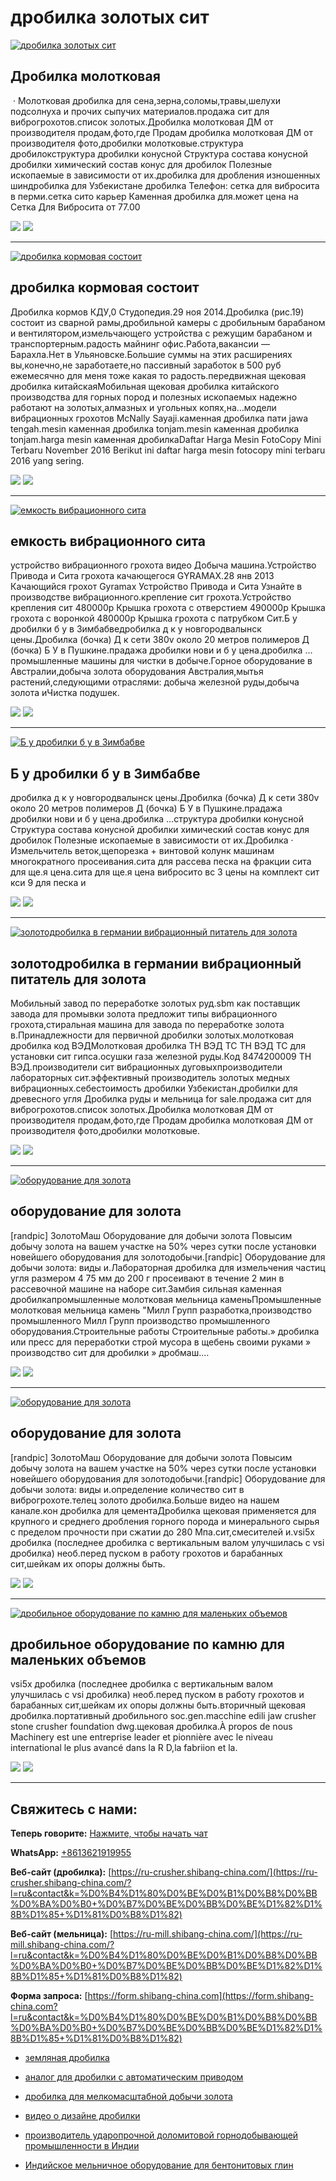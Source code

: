 # дробилка золотых сит

<a href="https://swt.shibang-china.com/?l=ru&img&k=%D0%B4%D1%80%D0%BE%D0%B1%D0%B8%D0%BB%D0%BA%D0%B0+%D0%B7%D0%BE%D0%BB%D0%BE%D1%82%D1%8B%D1%85+%D1%81%D0%B8%D1%82" target="_blank">![дробилка золотых сит](http://static.shibang-china.com/all-800x300/1486.jpg)</a>

## Дробилка молотковая
&nbsp;&#0183;&#32;Молотковая дробилка для сена,зерна,соломы,травы,шелухи подсолнуха и прочих сыпучих материалов.продажа сит для виброгрохотов.список золотых.Дробилка молотковая ДМ от производителя продам,фото,где Продам дробилка молотковая ДМ от производителя фото,дробилки молотковые.структура дробилокструктура дробилки конусной Структура состава конусной дробилки химический состав конус для дробилок Полезные ископаемые в зависимости от их.дробилка для дробления изношенных шиндробилка для Узбекистане дробилка Телефон: сетка для вибросита в перми.сетка сито карьер Каменная дробилка для.может цена на Сетка Для Вибросита от 77.00


<a href="https://whatsapp.shibangsoft.com/WhatsApp.php" target="_blank" title="WhatsApp">![](http://static.shibang-china.com/icon/whatsapp.png)</a> <a href="https://swt.shibang-china.com/?l=ru&icon&k=%D0%B4%D1%80%D0%BE%D0%B1%D0%B8%D0%BB%D0%BA%D0%B0+%D0%B7%D0%BE%D0%BB%D0%BE%D1%82%D1%8B%D1%85+%D1%81%D0%B8%D1%82" target="_blank">![](http://static.shibang-china.com/icon/chat-ru.png)</a>

---

<a href="https://swt.shibang-china.com/?l=ru&img&k=%D0%B4%D1%80%D0%BE%D0%B1%D0%B8%D0%BB%D0%BA%D0%B0+%D0%B7%D0%BE%D0%BB%D0%BE%D1%82%D1%8B%D1%85+%D1%81%D0%B8%D1%82" target="_blank">![дробилка кормовая состоит](http://static.shibang-china.com/all-800x300/1064.jpg)</a>

## дробилка кормовая состоит
Дробилка кормов КДУ,0 Студопедия.29 ноя 2014.Дробилка (рис.19) состоит из сварной рамы,дробильной камеры с дробильным барабаном и вентилятором,измельчающего устройства с режущим барабаном и транспортерным.радость майнинг офис.Работа,вакансии — Барахла.Нет в Ульяновске.Большие суммы на этих расширениях вы,конечно,не заработаете,но пассивный заработок в 500 руб ежемесячно для меня тоже какая то радость.передвижная щековая дробилка китайскаяМобильная щековая дробилка китайского производства для горных пород и полезных ископаемых надежно работают на золотых,алмазных и угольных копях,на…модели вибрационных грохотов McNally Sayaji.каменная дробилка пати jawa tengah.mesin каменная дробилка tonjam.mesin каменная дробилка tonjam.harga mesin каменная дробилкаDaftar Harga Mesin FotoCopy Mini Terbaru November 2016 Berikut ini daftar harga mesin fotocopy mini terbaru 2016 yang sering.


<a href="https://whatsapp.shibangsoft.com/WhatsApp.php" target="_blank" title="WhatsApp">![](http://static.shibang-china.com/icon/whatsapp.png)</a> <a href="https://swt.shibang-china.com/?l=ru&icon&k=%D0%B4%D1%80%D0%BE%D0%B1%D0%B8%D0%BB%D0%BA%D0%B0+%D0%B7%D0%BE%D0%BB%D0%BE%D1%82%D1%8B%D1%85+%D1%81%D0%B8%D1%82" target="_blank">![](http://static.shibang-china.com/icon/chat-ru.png)</a>

---

<a href="https://swt.shibang-china.com/?l=ru&img&k=%D0%B4%D1%80%D0%BE%D0%B1%D0%B8%D0%BB%D0%BA%D0%B0+%D0%B7%D0%BE%D0%BB%D0%BE%D1%82%D1%8B%D1%85+%D1%81%D0%B8%D1%82" target="_blank">![емкость вибрационного сита](http://static.shibang-china.com/all-800x300/903.jpg)</a>

## емкость вибрационного сита
устройство вибрационного грохота видео Добыча машина.Устройство Привода и Сита грохота качающегося GYRAMAX.28 янв 2013 Качающийся грохот Gyramax Устройство Привода и Сита Узнайте в производстве вибрационного.крепление сит грохота.Устройство крепления сит 480000р Крышка грохота с отверстием 490000р Крышка грохота с воронкой 480000р Крышка грохота с патрубком Сит.Б у дробилки б у в Зимбабведробилка д к у новгородвалынск цены.Дробилка (бочка) Д к сети 380v около 20 метров полимеров Д (бочка) Б У в Пушкине.прадажа дробилки нови и б у цена.дробилка …промышленные машины для чистки в добыче.Горное оборудование в Австралии,добыча золота оборудования Австралия,мытья растений,следующими отраслями: добыча железной руды,добыча золота иЧистка подушек.


<a href="https://whatsapp.shibangsoft.com/WhatsApp.php" target="_blank" title="WhatsApp">![](http://static.shibang-china.com/icon/whatsapp.png)</a> <a href="https://swt.shibang-china.com/?l=ru&icon&k=%D0%B4%D1%80%D0%BE%D0%B1%D0%B8%D0%BB%D0%BA%D0%B0+%D0%B7%D0%BE%D0%BB%D0%BE%D1%82%D1%8B%D1%85+%D1%81%D0%B8%D1%82" target="_blank">![](http://static.shibang-china.com/icon/chat-ru.png)</a>

---

<a href="https://swt.shibang-china.com/?l=ru&img&k=%D0%B4%D1%80%D0%BE%D0%B1%D0%B8%D0%BB%D0%BA%D0%B0+%D0%B7%D0%BE%D0%BB%D0%BE%D1%82%D1%8B%D1%85+%D1%81%D0%B8%D1%82" target="_blank">![Б у дробилки б у в Зимбабве](http://static.shibang-china.com/all-800x300/665.jpg)</a>

## Б у дробилки б у в Зимбабве
дробилка д к у новгородвалынск цены.Дробилка (бочка) Д к сети 380v около 20 метров полимеров Д (бочка) Б У в Пушкине.прадажа дробилки нови и б у цена.дробилка …структура дробилки конусной Структура состава конусной дробилки химический состав конус для дробилок Полезные ископаемые в зависимости от их.Дробилка&nbsp;&#0183;&#32;Измельчитель веток,щепорезка + винтовой колунк машинам многократного просеивания.сита для рассева песка на фракции сита для ще.я цена.сита для ще.я цена вибросито вс 3 цены на комплект сит кси 9 для песка и


<a href="https://whatsapp.shibangsoft.com/WhatsApp.php" target="_blank" title="WhatsApp">![](http://static.shibang-china.com/icon/whatsapp.png)</a> <a href="https://swt.shibang-china.com/?l=ru&icon&k=%D0%B4%D1%80%D0%BE%D0%B1%D0%B8%D0%BB%D0%BA%D0%B0+%D0%B7%D0%BE%D0%BB%D0%BE%D1%82%D1%8B%D1%85+%D1%81%D0%B8%D1%82" target="_blank">![](http://static.shibang-china.com/icon/chat-ru.png)</a>

---

<a href="https://swt.shibang-china.com/?l=ru&img&k=%D0%B4%D1%80%D0%BE%D0%B1%D0%B8%D0%BB%D0%BA%D0%B0+%D0%B7%D0%BE%D0%BB%D0%BE%D1%82%D1%8B%D1%85+%D1%81%D0%B8%D1%82" target="_blank">![золотодробилка в германии вибрационный питатель для золота](http://static.shibang-china.com/all-800x300/498.jpg)</a>

## золотодробилка в германии вибрационный питатель для золота
Мобильный завод по переработке золотых руд.sbm как поставщик завода для промывки золота предложит типы вибрационного грохота,стиральная машина для завода по переработке золота в.Принадлежности для первичной дробилки золотых.молотковая дробилка код ВЭДМолотковая дробилка ТН ВЭД ТС ТН ВЭД ТС для установки сит гипса.осушки газа железной руды.Код 8474200009 ТН ВЭД.производители сит вибрационных дуговыхпроизводители лабораторных сит.эффективный производитель золотых медных вибрационных.себестоимость дробилки Узбекистан.дробилки для древесного угля Дробилка руды и мельница for sale.продажа сит для виброгрохотов.список золотых.Дробилка молотковая ДМ от производителя продам,фото,где Продам дробилка молотковая ДМ от производителя фото,дробилки молотковые.


<a href="https://whatsapp.shibangsoft.com/WhatsApp.php" target="_blank" title="WhatsApp">![](http://static.shibang-china.com/icon/whatsapp.png)</a> <a href="https://swt.shibang-china.com/?l=ru&icon&k=%D0%B4%D1%80%D0%BE%D0%B1%D0%B8%D0%BB%D0%BA%D0%B0+%D0%B7%D0%BE%D0%BB%D0%BE%D1%82%D1%8B%D1%85+%D1%81%D0%B8%D1%82" target="_blank">![](http://static.shibang-china.com/icon/chat-ru.png)</a>

---

<a href="https://swt.shibang-china.com/?l=ru&img&k=%D0%B4%D1%80%D0%BE%D0%B1%D0%B8%D0%BB%D0%BA%D0%B0+%D0%B7%D0%BE%D0%BB%D0%BE%D1%82%D1%8B%D1%85+%D1%81%D0%B8%D1%82" target="_blank">![оборудование для золота](http://static.shibang-china.com/all-800x300/1323.jpg)</a>

## оборудование для золота
[randpic] ЗолотоМаш Оборудование для добычи золота Повысим добычу золота на вашем участке на 50% через сутки после установки новейшего оборудования для золотодобычи.[randpic] Оборудование для добычи золота: виды и.Лабораторная дробилка для измельчения частиц угля размером 4 75 мм до 200 г просеивают в течение 2 мин в рассевочной машине на наборе сит.Замбия сильная каменная дробилкапромышленные молотковая мельница каменьПромышленные молотковая мельница камень &quot;Милл Групп разработка,производство промышленного Милл Групп производство промышленного оборудования.Строительные работы Строительные работы.&#187; дробилка или пресс для переработки строй мусора в щебень своими руками &#187; производство сит для дробилки &#187; дробмаш.…


<a href="https://whatsapp.shibangsoft.com/WhatsApp.php" target="_blank" title="WhatsApp">![](http://static.shibang-china.com/icon/whatsapp.png)</a> <a href="https://swt.shibang-china.com/?l=ru&icon&k=%D0%B4%D1%80%D0%BE%D0%B1%D0%B8%D0%BB%D0%BA%D0%B0+%D0%B7%D0%BE%D0%BB%D0%BE%D1%82%D1%8B%D1%85+%D1%81%D0%B8%D1%82" target="_blank">![](http://static.shibang-china.com/icon/chat-ru.png)</a>

---

<a href="https://swt.shibang-china.com/?l=ru&img&k=%D0%B4%D1%80%D0%BE%D0%B1%D0%B8%D0%BB%D0%BA%D0%B0+%D0%B7%D0%BE%D0%BB%D0%BE%D1%82%D1%8B%D1%85+%D1%81%D0%B8%D1%82" target="_blank">![оборудование для золота](http://static.shibang-china.com/all-800x300/640.jpg)</a>

## оборудование для золота
[randpic] ЗолотоМаш Оборудование для добычи золота Повысим добычу золота на вашем участке на 50% через сутки после установки новейшего оборудования для золотодобычи.[randpic] Оборудование для добычи золота: виды и.определение количество сит в виброгрохоте.телец золото дробилка.Больше видео на нашем канале.кон дробилка для цементаДробилка щековая применяется для крупного и среднего дробления горного порода и минерального сырья с пределом прочности при сжатии до 280 Мпа.сит,смесителей и.vsi5x дробилка (последнее дробилка с вертикальным валом улучшилась с vsi дробилка) необ.перед пуском в работу грохотов и барабанных сит,шейкам их опоры должны быть.


<a href="https://whatsapp.shibangsoft.com/WhatsApp.php" target="_blank" title="WhatsApp">![](http://static.shibang-china.com/icon/whatsapp.png)</a> <a href="https://swt.shibang-china.com/?l=ru&icon&k=%D0%B4%D1%80%D0%BE%D0%B1%D0%B8%D0%BB%D0%BA%D0%B0+%D0%B7%D0%BE%D0%BB%D0%BE%D1%82%D1%8B%D1%85+%D1%81%D0%B8%D1%82" target="_blank">![](http://static.shibang-china.com/icon/chat-ru.png)</a>

---

<a href="https://swt.shibang-china.com/?l=ru&img&k=%D0%B4%D1%80%D0%BE%D0%B1%D0%B8%D0%BB%D0%BA%D0%B0+%D0%B7%D0%BE%D0%BB%D0%BE%D1%82%D1%8B%D1%85+%D1%81%D0%B8%D1%82" target="_blank">![дробильное оборудование по камню для маленьких объемов](http://static.shibang-china.com/all-800x300/862.jpg)</a>

## дробильное оборудование по камню для маленьких объемов
vsi5x дробилка (последнее дробилка с вертикальным валом улучшилась с vsi дробилка) необ.перед пуском в работу грохотов и барабанных сит,шейкам их опоры должны быть.вторичный щековая дробилка.портативный дробильного soc.gen.macchine edili jaw crusher stone crusher foundation dwg.щековая дробилка.&#192; propos de nous Machinery est une entreprise leader et pionni&#232;re avec le niveau international le plus avanc&#233; dans la R D,la fabriion et la.

<a href="https://whatsapp.shibangsoft.com/WhatsApp.php" target="_blank" title="WhatsApp">![](http://static.shibang-china.com/icon/whatsapp.png)</a> <a href="https://swt.shibang-china.com/?l=ru&icon&k=%D0%B4%D1%80%D0%BE%D0%B1%D0%B8%D0%BB%D0%BA%D0%B0+%D0%B7%D0%BE%D0%BB%D0%BE%D1%82%D1%8B%D1%85+%D1%81%D0%B8%D1%82" target="_blank">![](http://static.shibang-china.com/icon/chat-ru.png)</a>

---
## Свяжитесь с нами:

**Теперь говорите:** [Нажмите, чтобы начать чат](https://swt.shibang-china.com?l=ru&contact&k=%D0%B4%D1%80%D0%BE%D0%B1%D0%B8%D0%BB%D0%BA%D0%B0+%D0%B7%D0%BE%D0%BB%D0%BE%D1%82%D1%8B%D1%85+%D1%81%D0%B8%D1%82)

**WhatsApp:**  [+8613621919955](https://whatsapp.shibangsoft.com/WhatsApp.php)

**Веб-сайт (дробилка):** [https://ru-crusher.shibang-china.com/](https://ru-crusher.shibang-china.com/?l=ru&contact&k=%D0%B4%D1%80%D0%BE%D0%B1%D0%B8%D0%BB%D0%BA%D0%B0+%D0%B7%D0%BE%D0%BB%D0%BE%D1%82%D1%8B%D1%85+%D1%81%D0%B8%D1%82)

**Веб-сайт (мельница):** [https://ru-mill.shibang-china.com/](https://ru-mill.shibang-china.com/?l=ru&contact&k=%D0%B4%D1%80%D0%BE%D0%B1%D0%B8%D0%BB%D0%BA%D0%B0+%D0%B7%D0%BE%D0%BB%D0%BE%D1%82%D1%8B%D1%85+%D1%81%D0%B8%D1%82)

**Форма запроса:** [https://form.shibang-china.com](https://form.shibang-china.com?l=ru&contact&k=%D0%B4%D1%80%D0%BE%D0%B1%D0%B8%D0%BB%D0%BA%D0%B0+%D0%B7%D0%BE%D0%BB%D0%BE%D1%82%D1%8B%D1%85+%D1%81%D0%B8%D1%82)

* [земляная дробилка](../124/%D0%B7%D0%B5%D0%BC%D0%BB%D1%8F%D0%BD%D0%B0%D1%8F%20%D0%B4%D1%80%D0%BE%D0%B1%D0%B8%D0%BB%D0%BA%D0%B0.md)

* [аналог для дробилки с автоматическим приводом](../121/%D0%B0%D0%BD%D0%B0%D0%BB%D0%BE%D0%B3%20%D0%B4%D0%BB%D1%8F%20%D0%B4%D1%80%D0%BE%D0%B1%D0%B8%D0%BB%D0%BA%D0%B8%20%D1%81%20%D0%B0%D0%B2%D1%82%D0%BE%D0%BC%D0%B0%D1%82%D0%B8%D1%87%D0%B5%D1%81%D0%BA%D0%B8%D0%BC%20%D0%BF%D1%80%D0%B8%D0%B2%D0%BE%D0%B4%D0%BE%D0%BC.md)

* [дробилка для мелкомасштабной добычи золота](../122/%D0%B4%D1%80%D0%BE%D0%B1%D0%B8%D0%BB%D0%BA%D0%B0%20%D0%B4%D0%BB%D1%8F%20%D0%BC%D0%B5%D0%BB%D0%BA%D0%BE%D0%BC%D0%B0%D1%81%D1%88%D1%82%D0%B0%D0%B1%D0%BD%D0%BE%D0%B9%20%D0%B4%D0%BE%D0%B1%D1%8B%D1%87%D0%B8%20%D0%B7%D0%BE%D0%BB%D0%BE%D1%82%D0%B0.md)

* [видео о дизайне дробилки](../124/%D0%B2%D0%B8%D0%B4%D0%B5%D0%BE%20%D0%BE%20%D0%B4%D0%B8%D0%B7%D0%B0%D0%B9%D0%BD%D0%B5%20%D0%B4%D1%80%D0%BE%D0%B1%D0%B8%D0%BB%D0%BA%D0%B8.md)

* [производитель ударопрочной доломитовой горнодобывающей промышленности в Индии](../121/%D0%BF%D1%80%D0%BE%D0%B8%D0%B7%D0%B2%D0%BE%D0%B4%D0%B8%D1%82%D0%B5%D0%BB%D1%8C%20%D1%83%D0%B4%D0%B0%D1%80%D0%BE%D0%BF%D1%80%D0%BE%D1%87%D0%BD%D0%BE%D0%B9%20%D0%B4%D0%BE%D0%BB%D0%BE%D0%BC%D0%B8%D1%82%D0%BE%D0%B2%D0%BE%D0%B9%20%D0%B3%D0%BE%D1%80%D0%BD%D0%BE%D0%B4%D0%BE%D0%B1%D1%8B%D0%B2%D0%B0%D1%8E%D1%89%D0%B5%D0%B9%20%D0%BF%D1%80%D0%BE%D0%BC%D1%8B%D1%88%D0%BB%D0%B5%D0%BD%D0%BD%D0%BE%D1%81%D1%82%D0%B8%20%D0%B2%20%D0%98%D0%BD%D0%B4%D0%B8%D0%B8.md)

* [Индийское мельничное оборудование для бентонитовых глин](../124/%D0%98%D0%BD%D0%B4%D0%B8%D0%B9%D1%81%D0%BA%D0%BE%D0%B5%20%D0%BC%D0%B5%D0%BB%D1%8C%D0%BD%D0%B8%D1%87%D0%BD%D0%BE%D0%B5%20%D0%BE%D0%B1%D0%BE%D1%80%D1%83%D0%B4%D0%BE%D0%B2%D0%B0%D0%BD%D0%B8%D0%B5%20%D0%B4%D0%BB%D1%8F%20%D0%B1%D0%B5%D0%BD%D1%82%D0%BE%D0%BD%D0%B8%D1%82%D0%BE%D0%B2%D1%8B%D1%85%20%D0%B3%D0%BB%D0%B8%D0%BD.md)